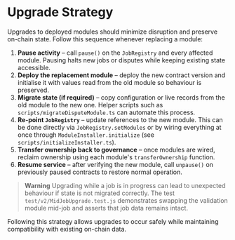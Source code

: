 # Upgrade Strategy

Upgrades to deployed modules should minimize disruption and preserve
on-chain state. Follow this sequence whenever replacing a module:

1. **Pause activity** – call `pause()` on the `JobRegistry` and every
   affected module. Pausing halts new jobs or disputes while keeping
   existing state accessible.
2. **Deploy the replacement module** – deploy the new contract version
   and initialise it with values read from the old module so behaviour is
   preserved.
3. **Migrate state (if required)** – copy configuration or live records
   from the old module to the new one. Helper scripts such as
   `scripts/migrateDisputeModule.ts` can automate this process.
4. **Re-point `JobRegistry`** – update references to the new module. This
   can be done directly via `JobRegistry.setModules` or by wiring
   everything at once through `ModuleInstaller.initialize` (see
   `scripts/initializeInstaller.ts`).
5. **Transfer ownership back to governance** – once modules are wired,
   reclaim ownership using each module's `transferOwnership` function.
6. **Resume service** – after verifying the new module, call `unpause()`
   on previously paused contracts to restore normal operation.

> **Warning**
> Upgrading while a job is in progress can lead to unexpected behaviour
> if state is not migrated correctly. The test
> `test/v2/MidJobUpgrade.test.js` demonstrates swapping the validation
> module mid-job and asserts that job data remains intact.

Following this strategy allows upgrades to occur safely while maintaining
compatibility with existing on-chain data.
